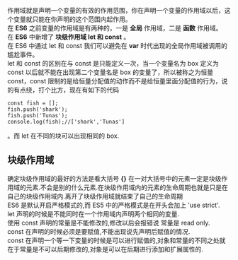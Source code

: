 作用域就是声明一个变量的有效的作用范围，你在声明一个变量的作用域以后，这个变量就只能在你声明的这个范围内起作用。   
在 **ES6** 之前变量的作用域是有两种的，一是 **全局** 作用域，二是 **函数** 作用域。     
在 **ES6** 中新增了 **块级作用域 let 和 const** 。     
在 ES6 中通过 let 和 const 我们可以避免在 **var** 时代出现的全局作用域被调用的尴尬事件。    
let 和 const 的区别在与 const 是只能定义一次，当一个变量名为 box 定义为 const 以后就不能在出现第二个变量名是 box 的变量了，所以被称之为恒量 const，const 限制的是给恒量分配值的动作而不是给恒量里面分配值的行为，说的有点绕，打个比方，现在有如下的代码    
   
    const fish = [];     
	fish.push('shark');
	fish.push('Tunas');    
	console.log(fish);//['shark','Tunas']  

。而 let 在不同的块可以出现相同的 box.    
## 块级作用域   
确定块级作用域的最好的方法是看大括号 **{}** 在一对大括号中的元素一定是块级作用域的元素.不会是别的什么元素.在块级作用域内的元素的生命周期也就是只是在自己的块级作用域内.离开了块级作用域就结束了自己的生命周期    
ES6 是默认开启严格模式的,而 ES5 中的严格模式是在开头会加上 'use strict'.   
let 声明的时候是不能同时在一个作用域内声明两个相同的变量.   
使用 const 声明的常量是不能修改的,修改以后会报错说 常量是 read only.      
const 在声明的时候必须是要赋值,不能出现说先声明后赋值的情况.     
const 在声明一个等一下变量的时候是可以进行赋值的,对象和常量的不同之处就在于常量是不可以后期修改的,对象是可以在后期进行添加和扩展属性的.
  